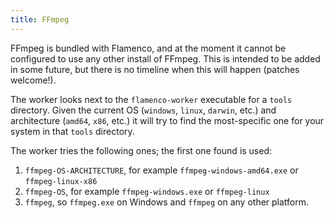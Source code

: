 ```yaml
---
title: FFmpeg
---
```


FFmpeg is bundled with Flamenco, and at the moment it cannot be configured to
use any other install of FFmpeg. This is intended to be added in some future,
but there is no timeline when this will happen (patches welcome!).

The worker looks next to the `flamenco-worker` executable for a `tools`
directory. Given the current OS (`windows`, `linux`, `darwin`, etc.) and
architecture (`amd64`, `x86`, etc.) it will try to find the most-specific one
for your system in that `tools` directory.

The worker tries the following ones; the first one found is used:

1. `ffmpeg-OS-ARCHITECTURE`, for example `ffmpeg-windows-amd64.exe` or `ffmpeg-linux-x86`
2. `ffmpeg-OS`, for example `ffmpeg-windows.exe` or `ffmpeg-linux`
3. `ffmpeg`, so `ffmpeg.exe` on Windows and `ffmpeg` on any other platform.

